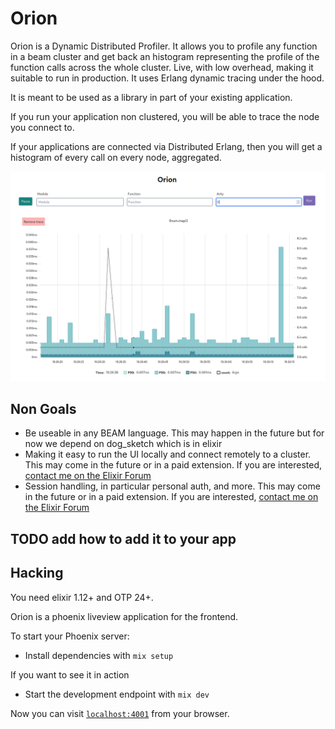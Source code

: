 # Orion

Orion is a Dynamic Distributed Profiler. It allows you to profile any function
in a beam cluster and get back an histogram representing the profile of the
function calls across the whole cluster. Live, with low overhead, making it
suitable to run in production. It uses Erlang dynamic tracing under the hood.

It is meant to be used as a library in part of your existing application.

If you run your application non clustered, you will be able to trace the node
you connect to.

If your applications are connected via Distributed Erlang, then you will get
a histogram of every call on every node, aggregated.

![screenshot](https://github.com/DianaOlympos/orion/raw/master/screenshot.png)

## Non Goals

- Be useable in any BEAM language. This may happen in the future but for now we
  depend on dog_sketch which is in elixir
- Making it easy to run the UI locally and connect remotely to a cluster. This
  may come in the future or in a paid extension. If you are interested, [contact
  me on the Elixir Forum](https://elixirforum.com/u/dianaolympos/summary)
- Session handling, in particular personal auth, and more. This may come in the
  future or in a paid extension. If you are interested, [contact me on the
  Elixir Forum](https://elixirforum.com/u/dianaolympos/summary)

## TODO add how to add it to your app

## Hacking

You need elixir 1.12+ and OTP 24+.

Orion is a phoenix liveview application for the frontend.

To start your Phoenix server:

- Install dependencies with `mix setup`

If you want to see it in action

- Start the development endpoint with `mix dev`

Now you can visit [`localhost:4001`](http://localhost:4001) from your browser.
